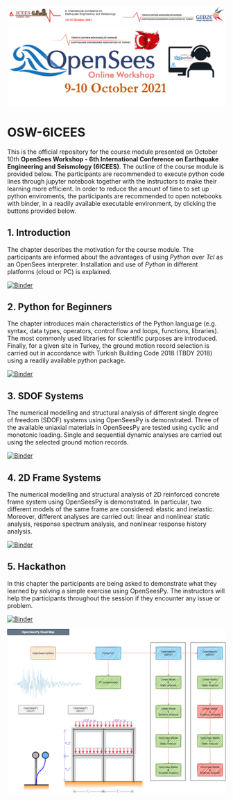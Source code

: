 ![](img/logo.png)
![](img/OSW_Logo.png)

# OSW-6ICEES
This is the official repository for the course module presented on October 10th **OpenSees Workshop - 6th International Conference on Earthquake Engineering and Seismology (6ICEES)**. The outline of the course module is provided below. The participants are recommended to execute python code lines through jupyter notebook together with the instructors to make their learning more efficient. In order to reduce the amount of time to set up python enviroments, the participants are recommended to open notebooks with binder, in a readily available executable environment, by clicking the buttons provided below. 

## 1. Introduction

The chapter describes the motivation for the course module. The participants are informed about the advantages of using *Python* over *Tcl* as an OpenSees interpreter. Installation and use of *Python* in different platforms (cloud or PC) is explained.

[![Binder](https://mybinder.org/badge_logo.svg)](https://mybinder.org/v2/gh/volkanozsarac/OSW-6ICEES/HEAD?labpath=1.%20Introduction.ipynb)

## 2. Python for Beginners

The chapter introduces main characteristics of the Python language (e.g. syntax, data types, operators, control flow and loops, functions, libraries). The most commonly used libraries for scientific purposes are introduced. Finally, for a given site in Turkey, the ground motion record selection is carried out in accordance with Turkish Building Code 2018 (TBDY 2018) using a readily available python package. 

[![Binder](https://mybinder.org/badge_logo.svg)](https://mybinder.org/v2/gh/volkanozsarac/OSW-6ICEES/HEAD?labpath=2.%20Python.ipynb)

## 3. SDOF Systems

The numerical modelling and structural analysis of different single degree of freedom (SDOF) systems using OpenSeesPy is demonstrated. Three of the available uniaxial materials in OpenSeesPy are tested using cyclic and monotonic loading. Single and sequential dynamic analyses are carried out using the selected ground motion records.

[![Binder](https://mybinder.org/badge_logo.svg)](https://mybinder.org/v2/gh/volkanozsarac/OSW-6ICEES/HEAD?labpath=3.%20SDOF.ipynb)

## 4. 2D Frame Systems

The numerical modelling and structural analysis of 2D reinforced concrete frame system using OpenSeesPy is demonstrated. In particular, two different models of the same frame are considered: elastic and inelastic. Moreover, different analyses are carried out: linear and nonlinear static analysis, response spectrum analysis, and nonlinear response history analysis.

[![Binder](https://mybinder.org/badge_logo.svg)](https://mybinder.org/v2/gh/volkanozsarac/OSW-6ICEES/HEAD?labpath=4.%20Frame.ipynb)

## 5. Hackathon

In this chapter the participants are being asked to demonstrate what they learned by solving a simple exercise using OpenSeesPy. The instructors will help the participants throughout the session if they encounter any issue or problem.

[![Binder](https://mybinder.org/badge_logo.svg)](https://mybinder.org/v2/gh/volkanozsarac/OSW-6ICEES/HEAD?labpath=5.%20Hackathon.ipynb)

<img src="./img/aad_OSW-6ICEES.drawio.png">
